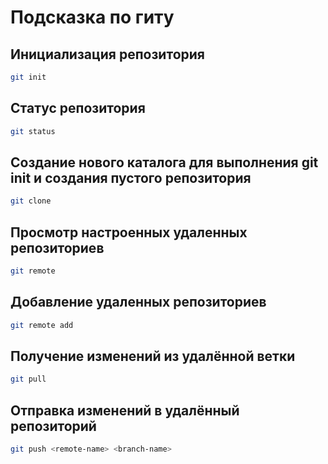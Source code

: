 # Подсказка по гиту

## Инициализация репозитория

```sh
git init
```

## Статус репозитория

```sh
git status
```
## Создание нового каталога для выполнения git init и создания пустого репозитория
```sh
git clone
```
## Просмотр настроенных удаленных репозиториев
```sh
git remote
```
## Добавление удаленных репозиториев
```sh
git remote add
```
## Получение изменений из удалённой ветки
```sh
git pull
```
## Отправка изменений в удалённый репозиторий
```sh
git push <remote-name> <branch-name>
```

